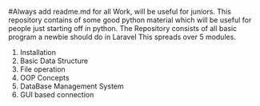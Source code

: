 #Always add readme.md for all Work, will be useful for juniors.
This repository contains of some good python material which will be useful for people just starting off in python.
The Repository consists of all basic program a newbie should do in Laravel
This spreads over 5 modules.
1. Installation
2. Basic Data Structure
3. File operation
4. OOP Concepts
5. DataBase Management System
6. GUI based connection